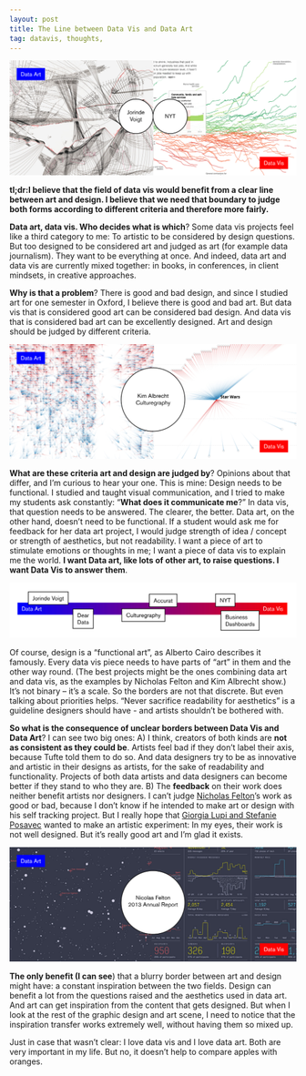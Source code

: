 ```yaml
---
layout: post
title: The Line between Data Vis and Data Art
tag: datavis, thoughts,
---
```


![image](/pic/151214_DataVisDataArt.jpg)

**tl;dr:I believe that the field of data vis would benefit from a clear line between art and design. I believe that we need that boundary to judge both forms according to different criteria and therefore more fairly.**

**Data art, data vis. Who decides what is which**? Some data vis projects feel like a third category to me: To artistic to be considered by design questions. But too designed to be considered art and judged as art (for example data journalism). They want to be everything at once. And indeed, data art and data vis are currently mixed together: in books, in conferences, in client mindsets, in creative approaches. 

**Why is that a problem**? There is good and bad design, and since I studied art for one semester in Oxford, I believe there is good and bad art. But data vis that is considered good art can be considered bad design. And data vis that is considered bad art can be excellently designed. Art and design should be judged by different criteria. 

[![image](/pic/151214_DataVisDataArt2.jpg)](http://www.culturegraphy.com/)

**What are these criteria art and design are judged by**? Opinions about that differ, and I’m curious to hear your one. This is mine: Design needs to be functional. I studied and taught visual communication, and I tried to make my students ask constantly: “**What does it communicate me**?” In data vis, that question needs to be answered. The clearer, the better. 
Data art, on the other hand, doesn’t need to be functional. If a student would ask me for feedback for her data art project, I would judge strength of idea / concept or strength of aesthetics, but not readability. I want a piece of art to stimulate emotions or thoughts in me; I want a piece of data vis to explain me the world. **I want Data art, like lots of other art, to raise questions. I want Data Vis to answer them**. 

![image](/pic/151214_DataVisDataArt4.jpg)

Of course, design is a “functional art”, as Alberto Cairo describes it famously. Every data vis piece needs to have parts of “art” in them and the other way round. (The best projects might be the ones combining data art and data vis, as the examples by Nicholas Felton and Kim Albrecht show.) It’s not binary – it’s a scale. So the borders are not that discrete. But even talking about priorities helps. “Never sacrifice readability for aesthetics” is a guideline designers should have - and artists shouldn’t be bothered with. 

**So what is the consequence of unclear borders between Data Vis and Data Art**? I can see two big ones: 
A) I think, creators of both kinds are **not as consistent as they could be**. Artists feel bad if they don’t label their axis, because Tufte told them to do so. And data designers try to be as innovative and artistic in their designs as artists, for the sake of readability and functionality. Projects of both data artists and data designers can become better if they stand to who they are. 
B) The **feedback** on their work does neither benefit artists nor designers. I can’t judge [Nicholas Felton](http://feltron.com/FAR13.html)’s work as good or bad, because I don’t know if he intended to make art or design with his self tracking project. But I really hope that [Giorgia Lupi and Stefanie Posavec](http://www.dear-data.com/) wanted to make an artistic experiment: In my eyes, their work is not well designed. But it’s really good art and I’m glad it exists. 

[![image](/pic/151214_DataVisDataArt3.jpg)](http://feltron.com/FAR13.html)

**The only benefit (I can see**) that a blurry border between art and design might have: a constant inspiration between the two fields. Design can benefit a lot from the questions raised and the aesthetics used in data art. And art can get inspiration from the content that gets designed. But when I look at the rest of the graphic design and art scene, I need to notice that the inspiration transfer works extremely well, without having them so mixed up. 

Just in case that wasn’t clear: I love data vis and I love data art. Both are very important in my life. But no, it doesn’t help to compare apples with oranges. 
